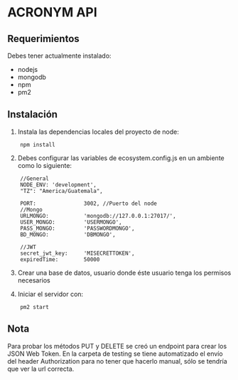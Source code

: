 # ACRONYM API

## Requerimientos

Debes tener actualmente instalado:
* nodejs
* mongodb
* npm
* pm2


## Instalación

1. Instala las dependencias locales del proyecto de node:

```
    npm install 
```
2. Debes configurar las variables de ecosystem.config.js en un ambiente como lo siguiente:

```
    //General
    NODE_ENV: 'development',
    "TZ": "America/Guatemala",

    PORT:               3002, //Puerto del node
    //Mongo
    URLMONGO:           'mongodb://127.0.0.1:27017/',
    USER_MONGO:         'USERMONGO',
    PASS_MONGO:         'PASSWORDMONGO',
    BD_MONGO:           'DBMONGO',

    //JWT
    secret_jwt_key:     'MISECRETTOKEN',
    expiredTime:        50000 
```

3. Crear una base de datos, usuario donde éste usuario tenga los permisos necesarios

4. Iniciar el servidor con:

```
    pm2 start

```


## Nota

Para probar los métodos PUT y DELETE se creó un endpoint para crear los JSON Web Token. 
En la carpeta de testing se tiene automatizado el envío del header Authorization para 
no tener que hacerlo manual, sólo se tendría que ver la url correcta.


